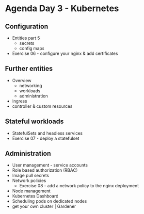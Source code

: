 # Agenda Day 3 - Kubernetes

## Configuration
* Entities part 5
  * secrets
  * config maps
* Exercise 06 - configure your nginx & add certificates

## Further entities
* Overview
  * networking
  * workloads
  * administration
* Ingress
* controller & custom resources

## Stateful workloads
* StatefulSets and headless services
* Exercise 07 - deploy a statefulset

## Administration
* User management - service accounts
* Role based authorization (RBAC)
* Image pull secrets
* Network policies
  * Exercise 08 - add a network policy to the nginx deployment
* Node management
* Kubernetes Dashboard
* Scheduling pods on dedicated nodes
* get your own cluster | Gardener

